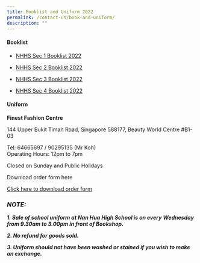 ```yaml
---
title: Booklist and Uniform 2022
permalink: /contact-us/book-and-uniform/
description: ""
---
```

#### Booklist

  

*   [NHHS Sec 1 Booklist 2022](https://nanhuahigh.moe.edu.sg/qql/slot/u1054/NHHS%202022%20S1%20EXP%203.pdf)  
    
*   [NHHS Sec 2 Booklist 2022](/files/NHHS%202022%20S2EXP.pdf)  
    
*   [NHHS Sec 3 Booklist 2022](/files/NHHS%202022%20S3EXP.pdf)  
    
*   [NHHS Sec 4 Booklist 2022](/files/NHHS%202022%20S4EXP.pdf)  
    

  

  

#### Uniform


**Finest Fashion Centre**

144 Upper Bukit Timah Road, Singapore 588177, Beauty World Centre #B1-03 

Tel: 64665697 / 90295135 (Mr Koh)   
Operating Hours: 12pm to 7pm

Closed on Sunday and Public Holidays

  

Download order form here  

[Click here to download order form](/files/NHHS%20uniform%20list%202021-2022.pdf)  


### _**NOTE:**_

_**1\. Sale of school uniform at Nan Hua High School is on every** **Wednesday from 9.30am to 3.00pm in front of Bookshop.**_

_**2\. No refund for goods sold.**_

_**3\. Uniform should not have been washed or stained if you wish to make an exchange.**_